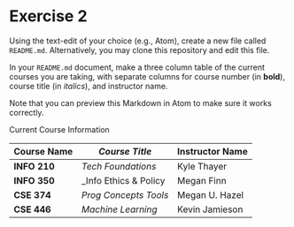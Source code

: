 # Exercise 2
Using the text-edit of your choice (e.g., Atom), create a new file called `README.md`. Alternatively, you may clone this repository and edit this file.

In your `README.md` document, make a three column table of the current courses you are taking, with separate columns for course number (in **bold**), course title (in _italics_), and instructor name.

Note that you can preview this Markdown in Atom to make sure it works correctly.

Current Course Information

| **Course Name** | _Course Title_        | Instructor Name |
| --------------- | ------------------    | --------------- |
| **INFO 210**    | _Tech Foundations_    | Kyle Thayer     |
| **INFO 350**    | _Info Ethics & Policy | Megan Finn      |
| **CSE 374**     | _Prog Concepts Tools_ | Megan U. Hazel  |
| **CSE 446**     | _Machine Learning_    | Kevin Jamieson  |
